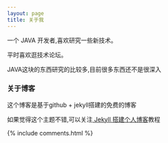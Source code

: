 ```yaml
---
layout: page
title: 关于我 
---
```


一个 JAVA 开发者,喜欢研究一些新技术。
<p>
平时喜欢逛技术论坛。
<p>
JAVA这块的东西研究的比较多,目前很多东西还不是很深入
<p>

<h3> 关于博客 </h3>  

<p>

这个博客是基于github + jekyll搭建的免费的博客

<p>
如果觉得这个主题不错,可以关注<a href="http://baixin.io/2016/10/jekyll_tutorials1/" target=_blank> Jekyll 搭建个人博客</a>教程

{% include comments.html %}



